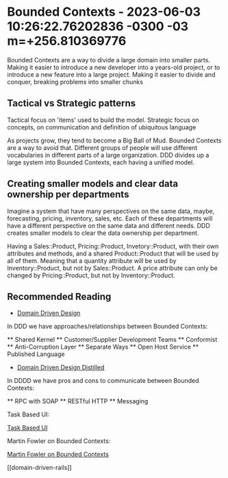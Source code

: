 # Bounded Contexts - 2023-06-03 10:26:22.76202836 -0300 -03 m=+256.810369776

Bounded Contexts are a way to divide a large domain into smaller parts.
Making it easier to introduce a new developer into a years-old project,
or to introduce a new feature into a large project. Making it easier to
divide and conquer, breaking problems into smaller chunks

## Tactical vs Strategic patterns

Tactical focus on 'items' used to build the model. Strategic
focus on concepts, on communication and definition of ubiquitous language

As projects grow, they tend to become a Big Ball of Mud. Bounded Contexts
are a way to avoid that. Different groups of people will use different
vocabularies in different parts of a large organization. DDD divides up
a large system into Bounded Contexts, each having a unified model.

## Creating smaller models and clear data ownership per departments

Imagine a system that have many perspectives on the same data, maybe, forecasting,
pricing, inventory, sales, etc. Each of these departments will have a different
perspective on the same data and different needs. DDD creates smaller models
to clear the data ownership per department. 

Having a Sales::Product, Pricing::Product, Invetory::Product, 
with their own attributes and methods, and a shared
Product::Product that will be used by all of them. Meaning that a quantity
attribute will be used by Inventory::Product, but not by Sales::Product.
A price attribute can only be changed by Pricing::Product, but not by
Inventory::Product.

## Recommended Reading

* [Domain Driven Design](https://www.amazon.com.br/Domain-Driven-Design-Tackling-Complexity-Software/dp/0321125215)

In DDD we have approaches/relationships between Bounded Contexts:

** Shared Kernel
** Customer/Supplier Development Teams
** Conformist
** Anti-Corruption Layer
** Separate Ways
** Open Host Service
** Published Language

* [Domain Driven Design Distilled](https://www.amazon.com.br/Domain-Driven-Design-Distilled-Vaughn-Vernon/dp/0134434420)

In DDDD we have pros and cons to communicate between Bounded Contexts:

** RPC with SOAP
** RESTful HTTP
** Messaging

Task Based UI:

[Task Based UI](https://cqrs.wordpress.com/documents/task-based-ui/)

Martin Fowler on Bounded Contexts:

[Martin Fowler on Bounded Contexts](https://martinfowler.com/bliki/BoundedContext.html)

[[domain-driven-rails]]
